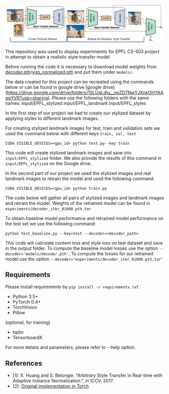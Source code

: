 ![Model architecture](model.jpg)

This repository was used to display experimemts for EPFL CS-503 project in attempt to obtain a realistic style transfer model.

Before running the code it is necessary to download model weights from [decoder.pth](https://drive.google.com/file/d/1bMfhMMwPeXnYSQI6cDWElSZxOxc6aVyr/view?usp=sharing)/[vgg_normalized.pth](https://drive.google.com/file/d/1EpkBA2K2eYILDSyPTt0fztz59UjAIpZU/view?usp=sharing) and put them under `models/`.

The data created for this project can be recreated using the commands below or can be found in google drive [google drive]
(https://drive.google.com/drive/folders/1SLUqLdlu__opZD7NwYJXnkOHYAAgqYVR?usp=sharing). Please use the following folders with the same names:
  input/EPFL_stylized
  input/EPFL_landmark
  input/EPFL_styles

In the first step of our project we had to create our stylized dataset by applying styles to different landmark images.

For creating stylized landmark images for test, train and validation sets we used the command below with different keys ```train, val, test ```
```
CUDA_VISIBLE_DEVICES=<gpu_id> python test.py--key train
```
This code will create stylized landmark images and save into ```input/EPFL_stylized``` folder. We also provide the results of this command in ```input/EPFL_stylized``` on the Google drive.

In the second part of our project we used the stylized images and real landmark images to retrain the model and used the following command:
```
CUDA_VISIBLE_DEVICES=<gpu_id> python train.py 
```
The code below will gather all pairs of stylized images and  landmark images and retrain the model. Weights of the retrained model can be found in ```experiments/decoder_iter_81000.pth.tar```

To obtain baseline model performance and retrained model performance on the test set we use the following command:

```
python test_baseline.py --key=test --decoder=<decoder_path>
```

This code will calculate content loss and style loss on test dataset and save in the output folder. To compute the baseline model losses use the option ```--decoder='models/decoder.pth'```. To compute the losses for our retrained model use the option ```--decoder='experiments/decoder_iter_81000.pth.tar'```

## Requirements
Please install requirements by `pip install -r requirements.txt`

- Python 3.5+
- PyTorch 0.4+
- TorchVision
- Pillow

(optional, for training)
- tqdm
- TensorboardX





For more details and parameters, please refer to --help option.

## References
- [1]: X. Huang and S. Belongie. "Arbitrary Style Transfer in Real-time with Adaptive Instance Normalization.", in ICCV, 2017.
- [2]: [Original implementation in Torch](https://github.com/xunhuang1995/AdaIN-style)

